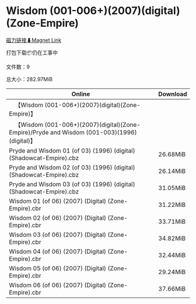 # Wisdom (001-006+)(2007)(digital)(Zone-Empire)

[磁力链接⬇Magnet Link](magnet:?xt=urn:btih:8a03897a30723047772dbd9f24d4d925055c0fd0&dn=Wisdom%20%28001-006%2B%29%282007%29%28digital%29%28Zone-Empire%29)

打包下载📦仍在工事中

文件数：9

总大小：282.97MiB

Online | Download
--- | ---
&emsp;【Wisdom (001-006+)(2007)(digital)(Zone-Empire)】 | 
&emsp;【Wisdom (001-006+)(2007)(digital)(Zone-Empire)/Pryde and Wisdom (001-003)(1996)(digital)】 | 
Pryde and Wisdom 01 (of 03) (1996) (digital) (Shadowcat-Empire).cbz | 26.68MiB
Pryde and Wisdom 02 (of 03) (1996) (digital) (Shadowcat-Empire).cbz | 26.14MiB
Pryde and Wisdom 03 (of 03) (1996) (digital) (Shadowcat-Empire).cbz | 31.05MiB
Wisdom 01 (of 06) (2007) (Digital) (Zone-Empire).cbr | 31.22MiB
Wisdom 02 (of 06) (2007) (Digital) (Zone-Empire).cbr | 33.71MiB
Wisdom 03 (of 06) (2007) (Digital) (Zone-Empire).cbr | 34.82MiB
Wisdom 04 (of 06) (2007) (Digital) (Zone-Empire).cbr | 32.44MiB
Wisdom 05 (of 06) (2007) (Digital) (Zone-Empire).cbr | 29.24MiB
Wisdom 06 (of 06) (2007) (Digital) (Zone-Empire).cbr | 37.66MiB